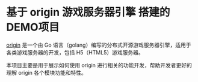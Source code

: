基于 origin 游戏服务器引擎 搭建的DEMO项目
=========================

[origin](https://github.com/duanhf2012/origin/v2) 是一个由 Go 语言（golang）编写的分布式开源游戏服务器引擎，适用于各类游戏服务器的开发，包括 H5（HTML5）游戏服务器。

本项目主要是用于展示如何使用 origin 进行相关的功能开发，帮助开发者更好的理解 origin 各个模块功能和特性。



